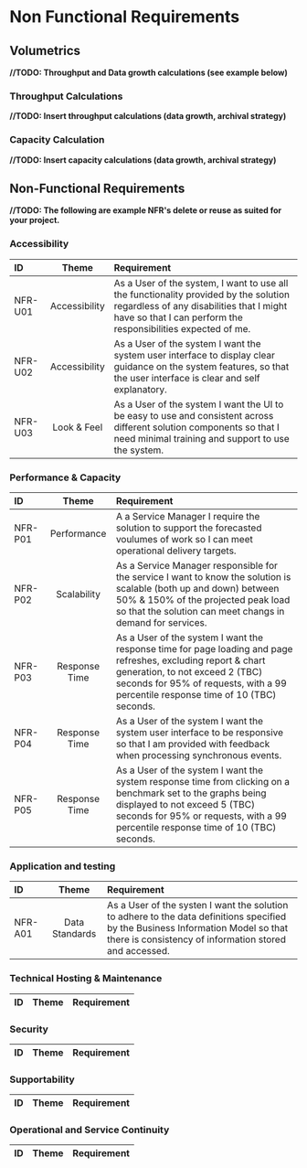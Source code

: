 ﻿# Non Functional Requirements

## Volumetrics

**//TODO: Throughput and Data growth calculations (see example below)**

### Throughput Calculations

**//TODO: Insert throughput calculations (data growth, archival strategy)**

### Capacity Calculation

**//TODO: Insert capacity calculations (data growth, archival strategy)**

## Non-Functional Requirements

**//TODO: The following are example NFR's delete or reuse as suited for your project.**

### Accessibility

| ID	    |Theme	|Requirement|
|:----------|:-----:|:----------|
| NFR-U01 | Accessibility | As a User of the system, I want to use all the functionality provided by the solution regardless of any disabilities that I might have so that I can perform the responsibilities expected of me. |
| NFR-U02 | Accessibility | As a User of the system I want the system user interface to display clear guidance on the system features, so that the user interface is clear and self explanatory. |
| NFR-U03 | Look & Feel | As a User of the system I want the UI to be easy to use and consistent across different solution components so that I need minimal training and support to use the system. |


### Performance & Capacity

| ID	    |Theme	|Requirement|
|:----------|:-----:|:----------|
| NFR-P01 | Performance | A a Service Manager I require the solution to support the forecasted voulumes of work so I can meet operational delivery targets. |
| NFR-P02 | Scalability | As a Service Manager responsible for the service I want to know the solution is scalable (both up and down) between 50% & 150% of the projected peak load so that the solution can meet changs in demand for services. |
| NFR-P03 | Response Time | As a User of the system I want the response time for page loading and page refreshes, excluding report & chart generation, to not exceed 2 (TBC) seconds for 95% of requests, with a 99 percentile response time of 10 (TBC) seconds. |
| NFR-P04 | Response Time | As a User of the system I want the system user interface to be responsive so that I am provided with feedback when processing synchronous events. |
| NFR-P05 | Response Time | As a User of the system I want the system response time from clicking on a benchmark set to the graphs being displayed to not exceed 5 (TBC) seconds for 95% or requests, with a 99 percentile response time of 10 (TBC) seconds. |


### Application and testing
| ID	|Theme	|Requirement|
|:----------|:-----:|:----------|
| NFR-A01 | Data Standards | As a User of the systen I want the solution to adhere to the data definitions specified by the Business Information Model so that there is consistency of information stored and accessed. |



### Technical Hosting & Maintenance

| ID	|Theme	|Requirement|
|:----------|:-----:|:----------|


### Security
| ID	|Theme	|Requirement|
|:----------|:-----:|:----------|


### Supportability 

| ID	|Theme	|Requirement|
|:----------|:-----:|:----------|


### Operational and Service Continuity 

| ID	|Theme	|Requirement|
|:----------|:-----:|:----------|
